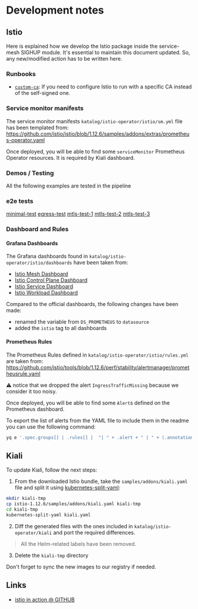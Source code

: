 # Development notes

## Istio

Here is explained how we develop the Istio package inside the service-mesh SIGHUP module. It's essential to
maintain this document updated. So, any new/modified action has to be written here.

### Runbooks

- [`custom-ca`](../../docs/development/custom-ca/): If you need to configure Istio to run with a specific CA
  instead of the self-signed one.

### Service monitor manifests

The service monitor manifests `katalog/istio-operator/istio/sm.yml` file has been templated from:
<https://github.com/istio/istio/blob/1.12.6/samples/addons/extras/prometheus-operator.yaml>

Once deployed, you will be able to find some `serviceMonitor` Prometheus Operator resources. It is required by Kiali dashboard.

### Demos / Testing

All the following examples are tested in the pipeline

### e2e tests

[minimal-test](../../katalog/tests/istio-operator/istio-minimal.sh)
[egress-test](../../katalog/tests/istio-operator/istio-egress-external-services.sh)
[mtls-test-1](../../katalog/tests/istio-operator/istio-citadel-authn-1.sh)
[mtls-test-2](../../katalog/tests/istio-operator/istio-citadel-authn-2.sh)
[mtls-test-3](../../katalog/tests/istio-operator/istio-citadel-authn-3.sh)

### Dashboard and Rules

#### Grafana Dashboards

The Grafana dashboards found in `katalog/istio-operator/istio/dashboards` have been taken from:

- [Istio Mesh Dashboard](https://grafana.com/grafana/dashboards/7639-istio-mesh-dashboard)
- [Istio Control Plane Dashboard](https://grafana.com/grafana/dashboards/7645-istio-control-plane-dashboard/)
- [Istio Service Dashboard](https://grafana.com/grafana/dashboards/7636-istio-service-dashboard)
- [Istio Workload Dashboard](https://grafana.com/grafana/dashboards/7630-istio-workload-dashboard)

Compared to the official dashboards, the following changes have been made:

- renamed the variable from `DS_PROMETHEUS` to `datasource`
- added the `istio` tag to all dashboards

#### Prometheus Rules

The Prometheus Rules defined in `katalog/istio-operator/istio/rules.yml` are taken from:
<https://github.com/istio/tools/blob/1.12.6/perf/stability/alertmanager/prometheusrule.yaml>

⚠️ notice that we dropped the alert `IngressTrafficMissing` because we consider it too noisy.

Once deployed, you will be able to find some `Alert`s defined on the Prometheus dashboard.

To export the list of alerts from the YAML file to include them in the readme you can use the following command:

```bash
yq e '.spec.groups[] | .rules[] |  "| " + .alert + " | " + (.annotations.summary // "-" | sub("\n",". "))+ " | " + (.annotations.description // "-" | sub("\n",". ")) + " |"' katalog/istio-operator/istio/rules.yml
```

## Kiali

To update Kiali, follow the next steps:

1. From the downloaded Istio bundle, take the `samples/addons/kiali.yaml` file and split it using [kubernetes-split-yaml](https://github.com/mogensen/kubernetes-split-yaml):

```bash
mkdir kiali-tmp
cp istio-1.12.6/samples/addons/kiali.yaml kiali-tmp
cd kiali-tmp
kubernetes-split-yaml kiali.yaml
```

2. Diff the generated files with the ones included in `katalog/istio-operator/kiali` and port the required differences.

> All the Helm-related labels have been removed.

3. Delete the `kiali-tmp` directory

Don't forget to sync the new images to our registry if needed.

## Links

- [istio in action @ GITHUB](https://github.com/istioinaction/book-source-code)
